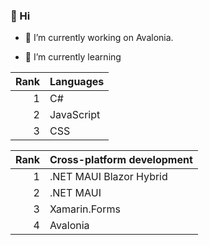 ### 👋 Hi  

- 🔭 I’m currently working on Avalonia.

- 🌱 I’m currently learning

| Rank | Languages |
|-----:|-----------|
|     1| C#        |
|     2| JavaScript|
|     3| CSS       |

| Rank | Cross-platform development |
|-----:|----------------------------|
|     1| .NET MAUI Blazor Hybrid    |
|     2| .NET MAUI                  |
|     3| Xamarin.Forms              |
|     4| Avalonia                   |
